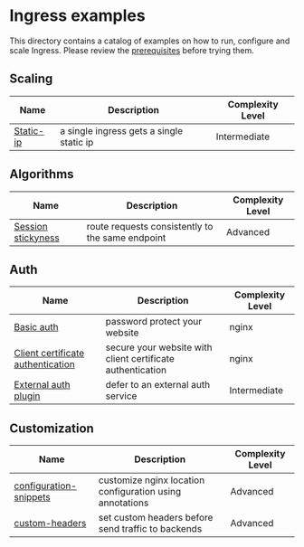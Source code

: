 # Ingress examples

This directory contains a catalog of examples on how to run, configure and
scale Ingress. Please review the [prerequisites](PREREQUISITES.md) before
trying them.

## Scaling

Name | Description | Complexity Level
-----| ----------- | ----------------
[Static-ip](static-ip/README.md) | a single ingress gets a single static ip |  Intermediate

## Algorithms

Name | Description | Complexity Level
-----| ----------- | ----------------
[Session stickyness](affinity/cookie/README.md) | route requests consistently to the same endpoint | Advanced

## Auth

Name | Description | Complexity Level
-----| ----------- | ----------------
[Basic auth](auth/basic/README.md) | password protect your website | nginx | Intermediate
[Client certificate authentication](auth/client-certs/README.md) | secure your website with client certificate authentication | nginx | Intermediate
[External auth plugin](external-auth/README.md) | defer to an external auth service | Intermediate

## Customization

Name | Description | Complexity Level
-----| ----------- | ----------------
[configuration-snippets](customization/configuration-snippets/README.md) | customize nginx location configuration using annotations | Advanced
[custom-headers](customization/custom-headers/README.md)  | set custom headers before send traffic to backends  | Advanced
